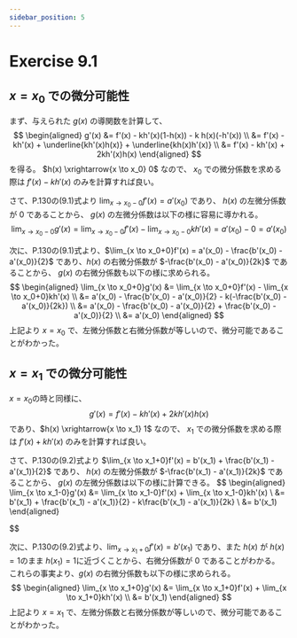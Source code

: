 ```yaml
---
sidebar_position: 5
---
```


# Exercise 9.1
## $x=x_0$ での微分可能性
まず、与えられた $g(x)$ の導関数を計算して、
$$
\begin{aligned}
g'(x) &= f'(x) - kh'(x)(1-h(x)) - k h(x)(-h'(x)) \\
&= f'(x) - kh'(x) + \underline{kh'(x)h(x)} + \underline{kh(x)h'(x)} \\
&= f'(x) - kh'(x) + 2kh'(x)h(x)
\end{aligned}
$$
を得る。 $h(x) \xrightarrow{x \to x_0} 0$ なので、 $x_0$ での微分係数を求める際は $f'(x) - kh'(x)$ のみを計算すれば良い。

さて、P.130の(9.1)式より $\lim_{x \to x_0-0}f'(x) = a'(x_0)$ であり、 $h(x)$ の左微分係数が $0$ であることから、 $g(x)$ の左微分係数は以下の様に容易に導かれる。 
$$
\lim_{x \to x_0-0}g'(x) = \lim_{x \to x_0-0}f'(x) - \lim_{x \to x_0-0}kh'(x)
= a'(x_0) - 0 = a'(x_0)
$$

次に、P.130の(9.1)式より、$\lim_{x \to x_0+0}f'(x) = a'(x_0) - \frac{b'(x_0) - a'(x_0)}{2}$ であり、$h(x)$ の右微分係数が $-\frac{b'(x_0) - a'(x_0)}{2k}$ であることから、 $g(x)$ の右微分係数も以下の様に求められる。
$$
\begin{aligned}
\lim_{x \to x_0+0}g'(x) &= \lim_{x \to x_0+0}f'(x) - \lim_{x \to x_0+0}kh'(x) \\
&= a'(x_0) - \frac{b'(x_0) - a'(x_0)}{2} - k(-\frac{b'(x_0) - a'(x_0)}{2k}) \\
&= a'(x_0) - \frac{b'(x_0) - a'(x_0)}{2} + \frac{b'(x_0) - a'(x_0)}{2} \\
&= a'(x_0)
\end{aligned}
$$
上記より $x = x_0$ で、左微分係数と右微分係数が等しいので、微分可能であることがわかった。

## $x=x_1$ での微分可能性
$x=x_0$の時と同様に、
$$
g'(x) = f'(x) - kh'(x) + 2kh'(x)h(x)
$$
であり、$h(x) \xrightarrow{x \to x_1} 1$ なので、 $x_1$ での微分係数を求める際は $f'(x) + kh'(x)$ のみを計算すれば良い。

さて、P.130の(9.2)式より $\lim_{x \to x_1+0}f'(x) = b'(x_1) + \frac{b'(x_1) - a'(x_1)}{2}$ であり、 $h(x)$ の左微分係数が $-\frac{b'(x_1) - a'(x_1)}{2k}$ であることから、 $g(x)$ の左微分係数は以下の様に計算できる。 
$$
\begin{aligned}
\lim_{x \to x_1-0}g'(x) &= \lim_{x \to x_1-0}f'(x) + \lim_{x \to x_1-0}kh'(x) \\
&= b'(x_1) + \frac{b'(x_1) - a'(x_1)}{2} - k\frac{b'(x_1) - a'(x_1)}{2k} \\
&= b'(x_1)
\end{aligned}

$$

次に、P.130の(9.2)式より、$\lim_{x \to x_1+0}f'(x) = b'(x_1)$ であり、また $h(x)$ が $h(x)=1$のまま $h(x_1) = 1$に近づくことから、右微分係数が $0$ であることがわかる。 これらの事実より、$g(x)$ の右微分係数も以下の様に求められる。
$$
\begin{aligned}
\lim_{x \to x_1+0}g'(x) &= \lim_{x \to x_1+0}f'(x) + \lim_{x \to x_1+0}kh'(x) \\
&= b'(x_1)
\end{aligned}
$$
上記より $x = x_1$ で、左微分係数と右微分係数が等しいので、微分可能であることがわかった。